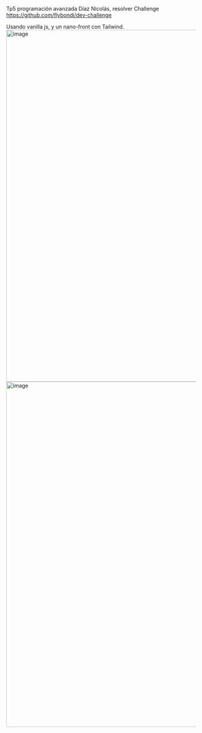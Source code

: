 Tp5 programación avanzada Díaz Nicolás, resolver
Challenge https://github.com/flybondi/dev-challenge

Usando vanilla js, y un nano-front con Tailwind.
<img width="1920" height="936" alt="image" src="https://github.com/user-attachments/assets/12562a08-aa4a-4179-836e-9e6d812e35b1" />
<img width="930" height="919" alt="image" src="https://github.com/user-attachments/assets/0d874061-9e58-49d4-98a3-9de767342631" />
